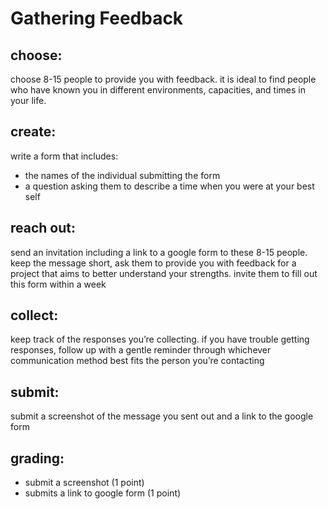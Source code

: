 # Gathering Feedback

## choose:

choose 8-15 people to provide you with feedback. it is ideal to find people who
have known you in different environments, capacities, and times in your life.

## create:

write a form that includes:

- the names of the individual submitting the form
- a question asking them to describe a time when you were at your best self

## reach out:

send an invitation including a link to a google form to these 8-15 people.
keep the message short, ask them to provide you with feedback for a project
that aims to better understand your strengths. invite them to fill out this form
within a week

## collect:

keep track of the responses you’re collecting. if you have trouble getting
responses, follow up with a gentle reminder through whichever communication
method best fits the person you’re contacting

## submit:

submit a screenshot of the message you sent out and a link to the google form

## grading:

- submit a screenshot (1 point)
- submits a link to google form (1 point)
